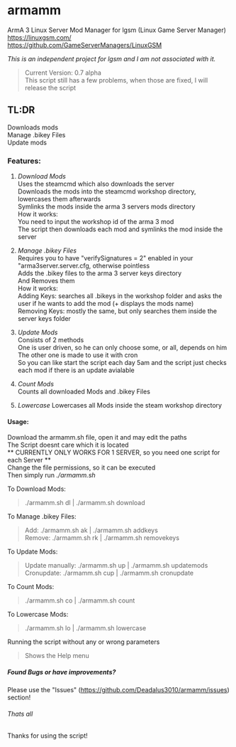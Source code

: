 # armamm
ArmA 3 Linux Server Mod Manager for lgsm (Linux Game Server Manager)  
https://linuxgsm.com/  
https://github.com/GameServerManagers/LinuxGSM

*This is an independent project for lgsm and I am not associated with it.*

> Current Version: 0.7 alpha  
This script still has a few problems, when those are fixed, I will release the script  

## TL:DR
  
Downloads mods   
Manage .bikey Files  
Update mods  

### Features:
  
1. *Download Mods*   
Uses the steamcmd which also downloads the server  
Downloads the mods into the steamcmd workshop directory, lowercases them afterwards  
Symlinks the mods inside the arma 3 servers mods directory  
How it works:  
You need to input the workshop id of the arma 3 mod  
The script then downloads each mod and symlinks the mod inside the server  
  
2. *Manage .bikey Files*  
Requires you to have "verifySignatures = 2" enabled in your "arma3server.server.cfg, otherwise pointless    
Adds the .bikey files to the arma 3 server keys directory  
And Removes them  
How it works:  
Adding Keys: searches all .bikeys in the workshop folder and asks the user if he wants to add the mod (+ displays the mods name)  
Removing Keys: mostly the same, but only searches them inside the server keys folder  
  
3. *Update Mods*  
Consists of 2 methods   
One is user driven, so he can only choose some, or all, depends on him    
The other one is made to use it with cron  
So you can like start the script each day 5am and the script just checks each mod if there is an update avialable  
  
4. *Count Mods*  
Counts all downloaded Mods and .bikey Files  

5. *Lowercase*
Lowercases all Mods inside the steam workshop directory  
  
#### Usage:  
  
Download the armamm.sh file, open it and may edit the paths  
The Script doesnt care which it is located  
** CURRENTLY ONLY WORKS FOR 1 SERVER, so you need one script for each Server **  
Change the file permissions, so it can be executed  
Then simply run *./armamm.sh*  
  
To Download Mods:  
> ./armamm.sh dl | ./armamm.sh download  
  
To Manage .bikey Files:  
> Add: ./armamm.sh ak | ./armamm.sh addkeys  
> Remove: ./armamm.sh rk | ./armamm.sh removekeys  
  
To Update Mods:  
> Update manually: ./armamm.sh up | ./armamm.sh updatemods  
> Cronupdate: ./armamm.sh cup | ./armamm.sh cronupdate  
  
To Count Mods:  
> ./armamm.sh co | ./armamm.sh count  
  
To Lowercase Mods:  
> ./armamm.sh lo | ./armamm.sh lowercase  
  
Running the script without any or wrong parameters  
> Shows the Help menu  

##### Found Bugs or have improvements?  
  
Please use the "Issues" (https://github.com/Deadalus3010/armamm/issues) section!  
  
###### Thats all  
  
Thanks for using the script!  

